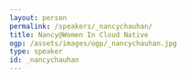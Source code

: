 ```yaml
---
layout: person
permalink: /speakers/_nancychauhan/
title: Nancy@Women In Cloud Native
ogp: /assets/images/ogp/_nancychauhan.jpg
type: speaker
id: _nancychauhan
---
```

